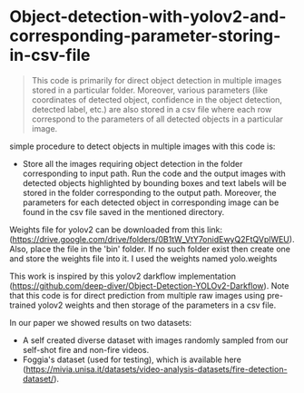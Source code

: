 # Object-detection-with-yolov2-and-corresponding-parameter-storing-in-csv-file
> This code is primarily for direct object detection in multiple images stored in a particular folder. Moreover, various parameters (like coordinates of detected object, confidence in the object detection, detected label, etc.) are also stored in a csv file where each row correspond to the parameters of all detected objects in a particular image.

simple procedure to detect objects in multiple images with this code is:
- Store all the images requiring object detection in the folder corresponding to input path. Run the code and the output images with detected objects highlighted by bounding boxes and text labels will be stored in the folder corresponding to the output path. Moreover, the parameters for each detected object in corresponding image can be found in the csv file saved in the mentioned directory. 

Weights file for yolov2 can be downloaded from this link: (https://drive.google.com/drive/folders/0B1tW_VtY7onidEwyQ2FtQVplWEU). Also, place the file in the 'bin' folder. If no such folder exist then create one and store the weights file into it. I used the weights named yolo.weights

This work is inspired by this yolov2 darkflow implementation (https://github.com/deep-diver/Object-Detection-YOLOv2-Darkflow).
Note that this code is for direct prediction from multiple raw images using pre-trained yolov2 weights and then storage of the parameters in a csv file.


In our paper we showed results on two datasets:
- A self created diverse dataset with images randomly sampled from our self-shot fire and non-fire
videos.
- Foggia's dataset (used for testing), which is available here (https://mivia.unisa.it/datasets/video-analysis-datasets/fire-detection-dataset/).
